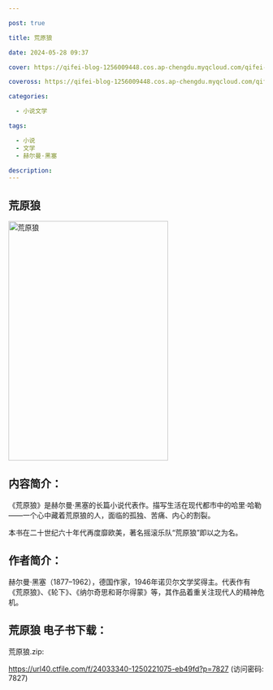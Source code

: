 ```yaml
---

post: true

title: 荒原狼

date: 2024-05-28 09:37

cover: https://qifei-blog-1256009448.cos.ap-chengdu.myqcloud.com/qifei-blog/65f7f28d9f345e8d03f55aee.jpg

coveross: https://qifei-blog-1256009448.cos.ap-chengdu.myqcloud.com/qifei-blog/65f7f28d9f345e8d03f55aee.jpg

categories:

  - 小说文学

tags:

  - 小说
  - 文学
  - 赫尔曼·黑塞

description:
---
```


## 荒原狼
<img alt="荒原狼 " class="aligncenter loading" data-was-processed="true" decoding="async" fetchpriority="high" height="471" src="https://qifei-blog-1256009448.cos.ap-chengdu.myqcloud.com/qifei-blog/65f7f28d9f345e8d03f55aee.jpg " style="cursor: zoom-in;" width="314"/>

## 内容简介：

《荒原狼》是赫尔曼·黑塞的长篇小说代表作。描写生活在现代都市中的哈里·哈勒——一个心中藏着荒原狼的人，面临的孤独、苦痛、内心的割裂。

本书在二十世纪六十年代再度靡欧美，著名摇滚乐队“荒原狼”即以之为名。

## 作者简介：

赫尔曼·黑塞（1877–1962），德国作家，1946年诺贝尔文学奖得主。代表作有《荒原狼》、《轮下》、《纳尔奇思和哥尔得蒙》等，其作品着重关注现代人的精神危机。

## 荒原狼 电子书下载：



荒原狼.zip: 

https://url40.ctfile.com/f/24033340-1250221075-eb49fd?p=7827 (访问密码: 7827)
